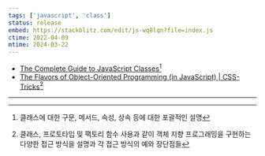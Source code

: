 ```yaml
---
tags: ['javascript', 'class']
status: release
embed: https://stackblitz.com/edit/js-wq8lqn?file=index.js
ctime: 2022-04-09
mtime: 2024-03-22
---
```


- [The Complete Guide to JavaScript Classes](https://dmitripavlutin.com/javascript-classes-complete-guide/)[^5-1]
- [The Flavors of Object-Oriented Programming (in JavaScript) | CSS-Tricks](https://css-tricks.com/the-flavors-of-object-oriented-programming-in-javascript/)[^5-2]

---

[^5-1]: 클래스에 대한 구문, 메서드, 속성, 상속 등에 대한 포괄적인 설명
[^5-2]: 클래스, 프로토타입 및 팩토리 함수 사용과 같이 객체 지향 프로그래밍을 구현하는 다양한 접근 방식을 설명과 각 접근 방식의 예와 장단점들